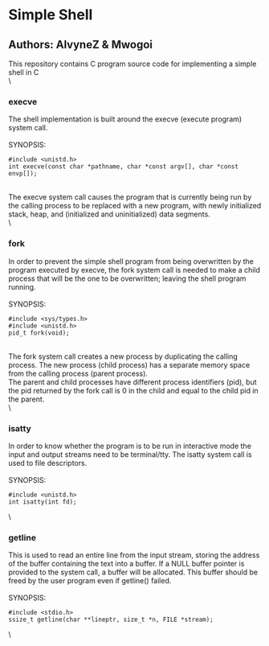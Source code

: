 # Simple Shell
## Authors: AlvyneZ & Mwogoi
This repository contains C program source code for implementing a simple shell in C  
\
### execve
The shell implementation is built around the execve (execute program) system call.  
\
SYNOPSIS:  
```
#include <unistd.h>  
int execve(const char *pathname, char *const argv[], char *const envp[]);  
```
\
The execve system call causes the program that is currently being run by the calling process to be replaced with a new program, with newly initialized stack, heap, and (initialized and uninitialized) data segments.  
\
### fork
In order to prevent the simple shell program from being overwritten by the program executed by execve, the fork system call is needed to make a child process that will be the one to be overwritten; leaving the shell program running.  
\
SYNOPSIS:  
```
#include <sys/types.h>
#include <unistd.h>
pid_t fork(void);
```
\
The fork system call creates a new process by duplicating the calling process.  The new process (child process) has a separate memory space from the calling process (parent process).  
The parent and child processes have different process identifiers (pid), but the pid returned by the fork call is 0 in the child and equal to the child pid in the parent.  
\
### isatty
In order to know whether the program is to be run in interactive mode the input and output streams need to be terminal/tty. The isatty system call is used to file descriptors.  
\
SYNOPSIS:  
```
#include <unistd.h>
int isatty(int fd);
```
\
### getline
This is used to read an entire line from the input stream, storing the address of the buffer containing the text into a buffer. If a NULL buffer pointer is provided to the system call, a buffer will be allocated. This buffer should be freed by the user program even if getline() failed.  
\
SYNOPSIS:  
```
#include <stdio.h>
ssize_t getline(char **lineptr, size_t *n, FILE *stream);
```
\